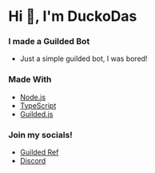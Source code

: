 <h1 align="left">Hi 👋, I'm DuckoDas</h1>

### I made a Guilded Bot

- Just a simple guilded bot, I was bored!

### Made With
- [Node.js](https://nodejs.org)
- [TypeScript](https://www.typescriptlang.org/)
- [Guilded.js](https://guildedts.js.org/)

### Join my socials!

- [Guilded Ref](https://www.guilded.gg?r=o4PyG3Zd)
- [Discord](https://discord.gg/TKz7BMwEap)
